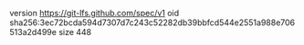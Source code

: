 version https://git-lfs.github.com/spec/v1
oid sha256:3ec72bcda594d7307d7c243c52282db39bbfcd544e2551a988e706513a2d499e
size 448
